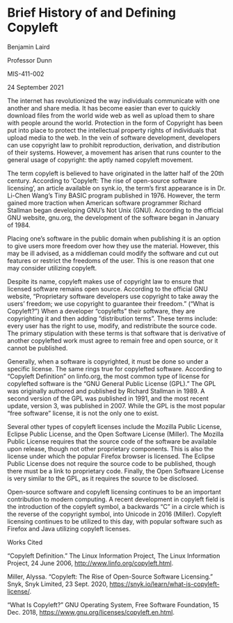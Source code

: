 # Brief History of and Defining Copyleft

Benjamin Laird

Professor Dunn

MIS-411-002

24 September 2021

The internet has revolutionized the way individuals communicate with one another and share media. It has become easier than ever to quickly download files from the world wide web as well as upload them to share with people around the world. Protection in the form of Copyright has been put into place to protect the intellectual property rights of individuals that upload media to the web. In the vein of software development, developers can use copyright law to prohibit reproduction, derivation, and distribution of their systems. However, a movement has arisen that runs counter to the general usage of copyright: the aptly named copyleft movement.
	
The term copyleft is believed to have originated in the latter half of the 20th century. According to ‘Copyleft: The rise of open-source software licensing’, an article available on synk.io, the term’s first appearance is in Dr. Li-Chen Wang’s Tiny BASIC program published in 1976. However, the term gained more traction when American software programmer Richard Stallman began developing GNU’s Not Unix (GNU). According to the official GNU website, gnu.org, the development of the software began in January of 1984.
	
Placing one’s software in the public domain when publishing it is an option to give users more freedom over how they use the material. However, this may be ill advised, as a middleman could modify the software and cut out features or restrict the freedoms of the user. This is one reason that one may consider utilizing copyleft. 
	
Despite its name, copyleft makes use of copyright law to ensure that licensed software remains open source. According to the official GNU website, “Proprietary software developers use copyright to take away the users’ freedom; we use copyright to guarantee their freedom.” (“What is Copyleft?”) When a developer “copylefts” their software, they are copyrighting it and then adding “distribution terms”. These terms include: every user has the right to use, modify, and redistribute the source code. The primary stipulation with these terms is that software that is derivative of another copylefted work must agree to remain free and open source, or it cannot be published.
	
Generally, when a software is copyrighted, it must be done so under a specific license. The same rings true for copylefted software. According to “Copyleft Definition” on linfo.org, the most common type of license for copylefted software is the “GNU General Public License (GPL).” The GPL was originally authored and published by Richard Stallman in 1989. A second version of the GPL was published in 1991, and the most recent update, version 3, was published in 2007. While the GPL is the most popular “free software” license, it is not the only one to exist.
	
Several other types of copyleft licenses include the Mozilla Public License, Eclipse Public License, and the Open Software License (Miller). The Mozilla Public License requires that the source code of the software be available upon release, though not other proprietary components. This is also the license under which the popular Firefox browser is licensed. The Eclipse Public License does not require the source code to be published, though there must be a link to proprietary code. Finally, the Open Software License is very similar to the GPL, as it requires the source to be disclosed.
	
Open-source software and copyleft licensing continues to be an important contribution to modern computing. A recent development in copyleft field is the introduction of the copyleft symbol, a backwards “C” in a circle which is the reverse of the copyright symbol, into Unicode in 2016 (Miller). Copyleft licensing continues to be utilized to this day, with popular software such as Firefox and Java utilizing copyleft licenses.

Works Cited

“Copyleft Definition.” The Linux Information Project, The Linux Information Project, 24 June 2006, http://www.linfo.org/copyleft.html. 

Miller, Alyssa. “Copyleft: The Rise of Open-Source Software Licensing.” Snyk, Snyk Limited, 23 Sept. 2020, https://snyk.io/learn/what-is-copyleft-license/. 

“What Is Copyleft?” GNU Operating System, Free Software Foundation, 15 Dec. 2018, https://www.gnu.org/licenses/copyleft.en.html. 
